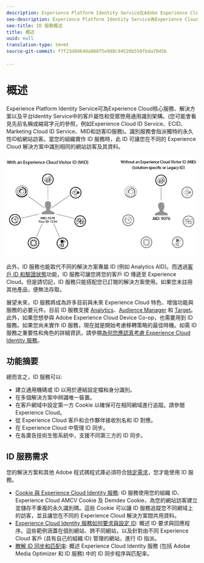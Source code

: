 ```yaml
---
description: Experience Platform Identity Service在Adobe Experience Cloud中的角色。
seo-description: Experience Platform Identity Service為Experience Cloud核心服務、解決方案以及客戶屬性和受眾提供通用識別架構。
seo-title: ID 服務概述
title: 概述
uuid: null
translation-type: tm+mt
source-git-commit: f7f23d89649a888f5e9d8c94526b550fbda7045b

---
```



# 概述

Experience Platform Identity Service可為Experience Cloud核心服務、解決方案以及平台Identity Service中的客戶屬性和受眾啓用通用識別架構。(您可能會看見先前名稱或縮寫字元的參照，例如Experience Cloud ID Service、ECID、Marketing Cloud ID Service、MID和訪客ID服務)。識別服務會指派獨特的永久性ID給網站訪客。當您的組織實作 ID 服務時，此 ID 可讓您在不同的 Experience Cloud 解決方案中識別相同的網站訪客及其資料。

![](assets/ecid.png)

此外，ID 服務也能取代不同的解決方案專屬 ID (例如 Analytics AID)。而透過[客戶 ID 和驗證狀態](/help/reference/authenticated-state.md)功能，ID 服務可讓您將您的客戶 ID 傳遞至 Experience Cloud。但是請切記，ID 服務只能搭配您已訂閱的解決方案使用。如果您未註冊其他產品，便無法存取。

展望未來，ID 服務將成為許多目前與未來 Experience Cloud 特色、增強功能與服務的必要元件。目前 ID 服務支援 [Analytics](http://www.adobe.com/marketing-cloud/web-analytics.html)、[Audience Manager](http://www.adobe.com/marketing-cloud/data-management-platform.html) 和 [Target](http://www.adobe.com/marketing-cloud/testing-targeting.html)。此外，如果您想參與 Adobe Experience Cloud Device Co-op，也需要用到 ID 服務。如果您尚未實作 ID 服務，現在就是開始考慮移轉策略的最佳時機。如需 ID 服務之重要性和角色的詳細資訊，請參閱[為何您應認真考慮 Experience Cloud Identity 服務](http://blogs.adobe.com/digitalmarketing/analytics/why-new-adobe-marketing-cloud-id-service-should-be-on-your-radar/)。

## 功能摘要

總而言之，ID 服務可以:

* 建立通用機碼或 ID 以用於連結設定檔和身分識別。
* 在多個解決方案中辨識唯一裝置。
* 在客戶網域中設定第一方 Cookie 以確保可在相同網域進行追蹤。請參閱 Experience Cloud。
* 從 Experience Cloud 客戶和合作夥伴接收別名和 ID 對應。
* 在 Experience Cloud 中管理 ID 同步。
* 在各廣告技術生態系統中，支援不同第三方的 ID 同步。

## ID 服務需求

您的解決方案和其他 Adobe 程式碼程式庫必須符合[特定需求](/help/reference/requirements.md)，您才能使用 ID 服務。

* [Cookie 與 Experience Cloud Identity 服務](cookies.md): ID 服務使用您的組織 ID、Experience Cloud AMCV Cookie 及 Demdex Cookie，為您的網站訪客建立並儲存不重複的永久識別碼。這些 Cookie 可以讓 ID 服務追蹤您不同網域上的訪客，並且讓您在不同的 Experience Cloud 解決方案間共用資料。
* [Experience Cloud Identity 服務如何要求與設定 ID](id-request.md): 概述 ID 要求與回應程序。這些範例涵蓋在個別網站、跨不同網站，以及針對由不同 Experience Cloud 客戶 (具有自己的組織 ID) 管理的網站，進行 ID 指派。
* [瞭解 ID 同步和匹配率](match-rates.md): 概述 Experience Cloud Identity 服務 (包括 Adobe Media Optimizer 和 ID 服務) 中的 ID 同步程序與匹配率。